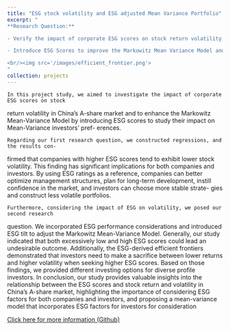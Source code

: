 ```yaml
---
title: "ESG stock volatility and ESG adjusted Mean Variance Portfolio"
excerpt: "
**Research Question:**

- Verify the impact of corporate ESG scores on stock return volatility in China’s A-share market.

- Introduce ESG Scores to improve the Markowitz Mean Variance Model and study the impact of ESG on mean variance investors' preference.

<br/><img src='/images/efficient_frontier.png'>
"
collection: projects
---
```


    In this project study, we aimed to investigate the impact of corporate ESG scores on stock
return volatility in China’s A-share market and to enhance the Markowitz Mean-Variance
Model by introducing ESG scores to study their impact on Mean-Variance investors’ pref-
erences.


    Regarding our first research question, we constructed regressions, and the results con-
firmed that companies with higher ESG scores tend to exhibit lower stock volatility. This
finding has significant implications for both companies and investors. By using ESG ratings
as a reference, companies can better optimize management structures, plan for long-term
development, instill confidence in the market, and investors can choose more stable strate-
gies and construct less volatile portfolios.


    Furthermore, considering the impact of ESG on volatility, we posed our second research
question. We incorporated ESG performance considerations and introduced ESG tilt to
adjust the Markowitz Mean-Variance Model. Generally, our study indicated that both
excessively low and high ESG scores could lead an undesirable outcome. Additionally,
the ESG-derived efficient frontiers demonstrated that investors need to make a sacrifice
between lower returns and higher volatility when seeking higher ESG scores. Based on
those findings, we provided different investing options for diverse profile investors.
In conclusion, our study provides valuable insights into the relationship between the
ESG scores and stock return and volatility in China’s A-share market, highlighting the
importance of considering ESG factors for both companies and investors, and proposing a
mean-variance model that incorporates ESG factors for investors for consideration


[Click here for more information (Github)](https://github.com/YangYiqu/Unlocking-A-Share-Market-Dynamics-Exploring-ESG-Impact-on-Volatility-and-Mean-Variance-Portfolio)
